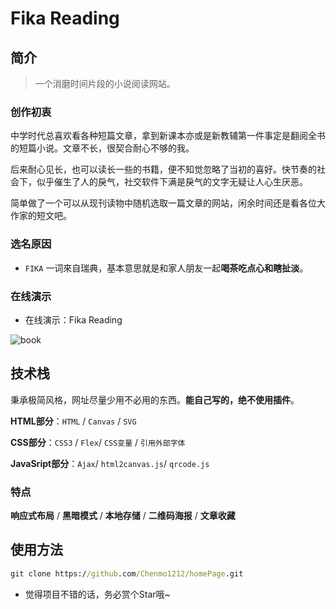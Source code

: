 # Fika Reading

## 简介

> 一个消磨时间片段的小说阅读网站。



### 创作初衷

中学时代总喜欢看各种短篇文章，拿到新课本亦或是新教辅第一件事定是翻阅全书的短篇小说。文章不长，很契合耐心不够的我。

后来耐心见长，也可以读长一些的书籍，便不知觉忽略了当初的喜好。快节奏的社会下，似乎催生了人的戾气，社交软件下满是戾气的文字无疑让人心生厌恶。

简单做了一个可以从现刊读物中随机选取一篇文章的网站，闲余时间还是看各位大作家的短文吧。



### 选名原因

- `FIKA` 一词來自瑞典，基本意思就是和家人朋友一起**喝茶吃点心和瞎扯淡**。



### 在线演示

- 在线演示：Fika Reading

![book](https://blog-img-1300024309.cos.ap-nanjing.myqcloud.com/img/book.png)



## 技术栈

秉承极简风格，网址尽量少用不必用的东西。**能自己写的，绝不使用插件**。

**HTML部分**：`HTML` / `Canvas` / `SVG`

**CSS部分**：`CSS3` / `Flex`/ `CSS变量` / `引用外部字体`

**JavaSript部分**：`Ajax`/ `html2canvas.js`/ `qrcode.js`

### 特点

**响应式布局** / **黑暗模式** / **本地存储** / **二维码海报** / **文章收藏**



## 使用方法

```cmd
git clone https://github.com/Chenmo1212/homePage.git
```

- 觉得项目不错的话，务必赏个Star哦~